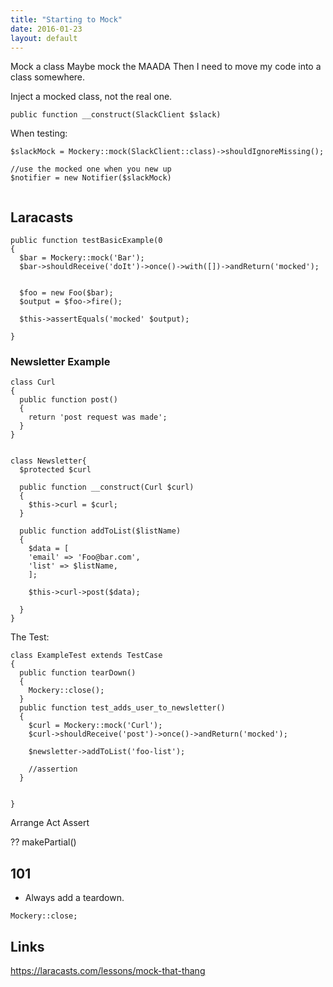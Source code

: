 ```yaml
---
title: "Starting to Mock"
date: 2016-01-23
layout: default
---
```





Mock a class
Maybe mock the MAADA
Then I need to move my code into a class somewhere.

Inject a mocked class, not the real one.
```
public function __construct(SlackClient $slack)
```

When testing:

```
$slackMock = Mockery::mock(SlackClient::class)->shouldIgnoreMissing();

//use the mocked one when you new up
$notifier = new Notifier($slackMock)


```
## Laracasts


```
public function testBasicExample(0
{
  $bar = Mockery::mock('Bar');
  $bar->shouldReceive('doIt')->once()->with([])->andReturn('mocked');
  
  
  $foo = new Foo($bar);
  $output = $foo->fire();
  
  $this->assertEquals('mocked' $output);

}
```

### Newsletter Example

```
class Curl
{
  public function post()
  {
    return 'post request was made';
  }
}


class Newsletter{
  $protected $curl

  public function __construct(Curl $curl)
  {
    $this->curl = $curl;
  } 
  
  public function addToList($listName)
  {
    $data = [
    'email' => 'Foo@bar.com',
    'list' => $listName,
    ];
    
    $this->curl->post($data);
  
  }
}
```

The Test:

```
class ExampleTest extends TestCase 
{
  public function tearDown()
  {
    Mockery::close();
  }
  public function test_adds_user_to_newsletter()
  {
    $curl = Mockery::mock('Curl');
    $curl->shouldReceive('post')->once()->andReturn('mocked');
    
    $newsletter->addToList('foo-list');
    
    //assertion
  }
  

}

```

Arrange
Act
Assert




?? makePartial()

## 101

* Always add a teardown. 
```
Mockery::close;
```


## Links
https://laracasts.com/lessons/mock-that-thang


